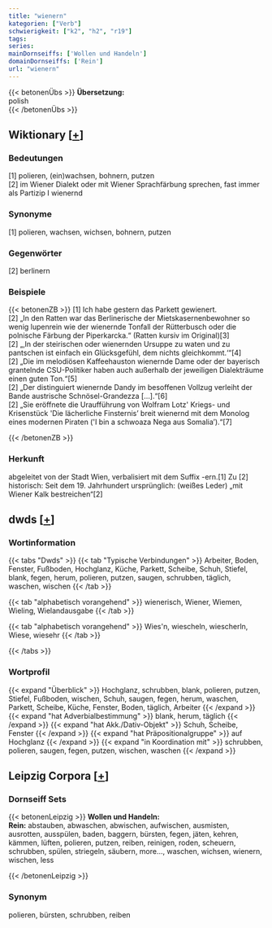 ```yaml
---
title: "wienern"
kategorien: ["Verb"]
schwierigkeit: ["k2", "h2", "r19"]
tags:
series:
mainDornseiffs: ['Wollen und Handeln']
domainDornseiffs: ['Rein']
url: "wienern"
---
```


{{< betonenÜbs >}}
**Übersetzung:**  
polish  
{{< /betonenÜbs >}}

## Wiktionary [[+](https://de.wiktionary.org/wiki/wienern)]

### Bedeutungen
[1] polieren, (ein)wachsen, bohnern, putzen  
[2] im Wiener Dialekt oder mit Wiener Sprachfärbung sprechen, fast immer als Partizip I wienernd  

### Synonyme
[1] polieren, wachsen, wichsen, bohnern, putzen  

### Gegenwörter
[2] berlinern  

### Beispiele
{{< betonenZB >}}
[1] Ich habe gestern das Parkett gewienert.  
[2] „In den Ratten war das Berlinerische der Mietskasernenbewohner so wenig lupenrein wie der wienernde Tonfall der Rütterbusch oder die polnische Färbung der Piperkarcka.“ (Ratten kursiv im Original)[3]  
[2] „‚In der steirischen oder wienernden Ursuppe zu waten und zu pantschen ist einfach ein Glücksgefühl, dem nichts gleichkommt.‘“[4]  
[2] „Die im melodiösen Kaffeehauston wienernde Dame oder der bayerisch grantelnde CSU-Politiker haben auch außerhalb der jeweiligen Dialekträume einen guten Ton.“[5]  
[2] „Der distinguiert wienernde Dandy im besoffenen Vollzug verleiht der Bande austrische Schnösel-Grandezza […].“[6]  
[2] „Sie eröffnete die Uraufführung von Wolfram Lotz' Kriegs- und Krisenstück 'Die lächerliche Finsternis’ breit wienernd mit dem Monolog eines modernen Piraten ('I bin a schwoaza Nega aus Somalia’).“[7]  

{{< /betonenZB >}}
### Herkunft
abgeleitet von der Stadt Wien, verbalisiert mit dem Suffix -ern.[1] Zu [2] historisch: Seit dem 19. Jahrhundert ursprünglich: (weißes Leder) „mit Wiener Kalk bestreichen“[2]  



## dwds [[+](https://www.dwds.de/wb/wienern)]

### Wortinformation
{{< tabs "Dwds" >}}
{{< tab "Typische Verbindungen" >}}
Arbeiter, Boden, Fenster, Fußboden, Hochglanz, Küche, Parkett, Scheibe, Schuh, Stiefel, blank, fegen, herum, polieren, putzen, saugen, schrubben, täglich, waschen, wischen
{{< /tab >}}

{{< tab "alphabetisch vorangehend" >}}
wienerisch, Wiener, Wiemen, Wieling, Wielandausgabe
{{< /tab >}}

{{< tab "alphabetisch vorangehend" >}}
Wies'n, wiescheln, wiescherln, Wiese, wiesehr
{{< /tab >}}

{{< /tabs >}}

### Wortprofil
{{< expand "Überblick" >}} Hochglanz, schrubben, blank, polieren, putzen, Stiefel, Fußboden, wischen, Schuh, saugen, fegen, herum, waschen, Parkett, Scheibe, Küche, Fenster, Boden, täglich, Arbeiter {{< /expand >}}
{{< expand "hat Adverbialbestimmung" >}} blank, herum, täglich {{< /expand >}}
{{< expand "hat Akk./Dativ-Objekt" >}} Schuh, Scheibe, Fenster {{< /expand >}}
{{< expand "hat Präpositionalgruppe" >}} auf Hochglanz {{< /expand >}}
{{< expand "in Koordination mit" >}} schrubben, polieren, saugen, fegen, putzen, wischen, waschen {{< /expand >}}

## Leipzig Corpora [[+](https://corpora.uni-leipzig.de/en/res?word=wienern&corpusId=deu_newscrawl-public_2018)]

### Dornseiff Sets
{{< betonenLeipzig >}}
**Wollen und Handeln:**  
**Rein:** abstauben, abwaschen, abwischen, aufwischen, ausmisten, ausrotten, ausspülen, baden, baggern, bürsten, fegen, jäten, kehren, kämmen, lüften, polieren, putzen, reiben, reinigen, roden, scheuern, schrubben, spülen, striegeln, säubern, more..., waschen, wichsen, wienern, wischen, less  

{{< /betonenLeipzig >}}

### Synonym
polieren, bürsten, schrubben, reiben

